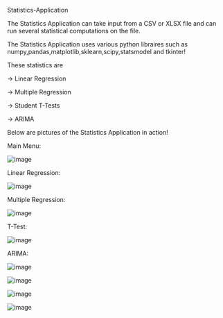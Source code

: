  Statistics-Application

 The Statistics Application can take input from a CSV or XLSX file and can run several statistical computations on the file. 

 The Statistics Application uses various python libraires such as numpy,pandas,matplotlib,sklearn,scipy,statsmodel and tkinter! 
 
 These statistics are
 
   -> Linear Regression
   
   -> Multiple Regression
   
   -> Student T-Tests
   
  -> ARIMA

  Below are pictures of the Statistics Application in action!

  Main Menu:

![image](https://github.com/AliMoeez/Statistics-Application/assets/77748153/892cf6b3-206b-4655-a3ba-2197264bdbd8)

Linear Regression:

![image](https://github.com/AliMoeez/Statistics-Application/assets/77748153/1f760d2b-e11c-4c6f-ad52-8b88e0819791)



Multiple Regression:

![image](https://github.com/AliMoeez/Statistics-Application/assets/77748153/cedc0a0b-bde5-4703-9b49-d84513ef662d)


T-Test:

![image](https://github.com/AliMoeez/Statistics-Application/assets/77748153/ea554f88-fd8c-4659-9094-cd5d1829397e)


ARIMA:

![image](https://github.com/AliMoeez/Statistics-Application/assets/77748153/cc77294b-4985-4f16-856f-88cd0ac84ebb)

![image](https://github.com/AliMoeez/Statistics-Application/assets/77748153/7789a495-5d5e-4b5d-9547-b0b989450d66)


![image](https://github.com/AliMoeez/Statistics-Application/assets/77748153/37479823-5102-484c-956a-f1cf72ac5028)

![image](https://github.com/AliMoeez/Statistics-Application/assets/77748153/eb43d03f-36cc-41a3-8949-ca8a193ad2ea)








 

